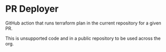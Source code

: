 PR Deployer
===========

GitHub action that runs terraform plan in the current repository for a given PR.

This is unsupported code and in a public repository to be used across the org.